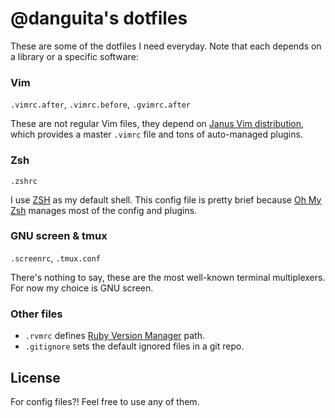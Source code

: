 # @danguita's dotfiles

These are some of the dotfiles I need everyday. Note that each depends on a library or a specific software:

### Vim
`.vimrc.after`, `.vimrc.before`, `.gvimrc.after`

These are not regular Vim files, they depend on [Janus Vim distribution](https://github.com/carlhuda/janus), which provides a master `.vimrc` file and tons of auto-managed plugins.

### Zsh
`.zshrc`

I use [ZSH](http://www.zsh.org/) as my default shell. This config file is pretty brief because [Oh My Zsh](https://github.com/robbyrussell/oh-my-zsh) manages most of the config and plugins.

### GNU screen & tmux
`.screenrc`, `.tmux.conf`

There's nothing to say, these are the most well-known terminal multiplexers. For now my choice is GNU screen.

### Other files
* `.rvmrc` defines [Ruby Version Manager](http://beginrescueend.com/) path.
* `.gitignore` sets the default ignored files in a git repo.

## License
For config files?! Feel free to use any of them.